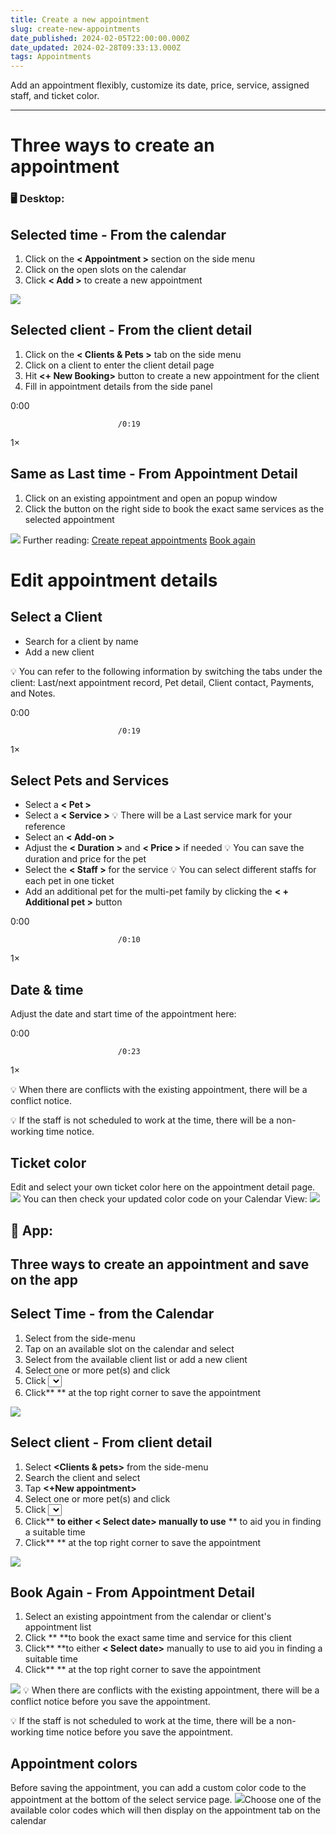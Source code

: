 ```yaml
---
title: Create a new appointment
slug: create-new-appointments
date_published: 2024-02-05T22:00:00.000Z
date_updated: 2024-02-28T09:33:13.000Z
tags: Appointments
---
```


Add an appointment flexibly, customize its date, price, service, assigned staff, and ticket color.

---

# Three ways to create an appointment

### 🖥️ Desktop:

## Selected time - From the calendar

1. Click on the **< Appointment >** section on the side menu
2. Click on the open slots on the calendar
3. Click **< Add >** to create a new appointment

![](__GHOST_URL__/content/images/2024/02/CleanShot-2024-02-05-at-22.47.44.gif)
## Selected client - From the client detail

1. Click on the **< Clients & Pets >** tab on the side menu
2. Click on a client to enter the client detail page
3. Hit **<+ New Booking>** button to create a new appointment for the client
4. Fill in appointment details from the side panel

0:00

                            /0:19
1×

## Same as Last time - From Appointment Detail

1. Click on an existing appointment and open an **<Appointment detail>** popup window
2. Click the **<Book again>** button on the right side to book the exact same services as the selected appointment

![](__GHOST_URL__/content/images/2024/02/CleanShot-2024-02-05-at-22.56.05.gif)
Further reading:
[Create repeat appointments](__GHOST_URL__/book-repeat-appointments/)
[Book again](__GHOST_URL__/book-again/)

# Edit appointment details

## Select a Client

- Search for a client by name
- Add a new client

💡 You can refer to the following information by switching the tabs under the client: Last/next appointment record, Pet detail, Client contact, Payments, and Notes.

0:00

                            /0:19
1×

## Select Pets and Services

- Select a **< Pet >**
- Select a **< Service >**
💡 There will be a Last service mark for your reference
- Select an **< Add-on >**
- Adjust the **< Duration >** and **< Price >** if needed
💡 You can save the duration and price for the pet
- Select the **< Staff >** for the service
💡 You can select different staffs for each pet in one ticket
- Add an additional pet for the multi-pet family by clicking the **< + Additional pet >** button

0:00

                            /0:10
1×

## Date & time

Adjust the date and start time of the appointment here:

0:00

                            /0:23
1×

💡 When there are conflicts with the existing appointment, there will be a conflict notice.

💡 If the staff is not scheduled to work at the time, there will be a non-working time notice.

## Ticket color

Edit and select your own ticket color here on the appointment detail page.
![](__GHOST_URL__/content/images/2024/02/CleanShot-2024-02-05-at-23.11.34-1.gif)
You can then check your updated color code on your Calendar View:
![](__GHOST_URL__/content/images/2024/02/CleanShot-2024-02-05-at-23.13.26.png)
## 📱 **App**:

## Three ways to create an appointment and save on the app

## Select Time -  from the Calendar

1. Select **<Appointment>** from the side-menu
2. Tap on an available slot on the calendar and select **<Add>**
3. Select from the available client list or add a new client
4. Select one or more pet(s) and click **<Next step>**
5. Click **<Select service>** to choose a service or multiple services and click **<Add>** for every pet
6. Click** <Add>** at the top right corner to save the appointment

![](__GHOST_URL__/content/images/2024/02/CleanShot-2024-02-28-at-5.22.53@2x.png)
## Select client - From client detail

1. Select **<Clients & pets>** from the side-menu
2. Search the client and select 
3. Tap **<+New appointment>**
4. Select one or more pet(s) and click **<Next step>**
5. Click **<Select service>** to choose a service or multiple services and click **<Add>** for every pet
6. Click** <Add service time> **to either **< Select date>** manually to use** <Smart Scheduling>** to aid you in finding a suitable time
7. Click** <Add>** at the top right corner to save the appointment

![](__GHOST_URL__/content/images/2024/02/CleanShot-2024-02-28-at-5.32.21@2x.png)
## Book Again - From Appointment Detail

1. Select an existing appointment from the calendar or client's appointment list
2. Click **<Book Again> **to book the exact same time and service for this client
3. Click** <Edit button> **to either **< Select date>** manually to use **<Smart Scheduling>** to aid you in finding a suitable time
4. Click** <Add>** at the top right corner to save the appointment

![](__GHOST_URL__/content/images/2024/02/CleanShot-2024-02-28-at-5.20.38@2x.png)
💡 When there are conflicts with the existing appointment, there will be a conflict notice before you save the appointment.

💡 If the staff is not scheduled to work at the time, there will be a non-working time notice before you save the appointment.

## **Appointment colors**

Before saving the appointment, you can add a custom color code to the appointment at the bottom of the select service page.
![](__GHOST_URL__/content/images/2024/02/CleanShot-2024-02-24-at-4.02.28@2x.png)Choose one of the available color codes which will then display on the appointment tab on the calendar

